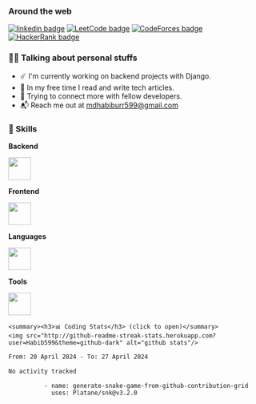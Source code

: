  <!-- <img align="center" src="https://github.com/samiunblack/samiunblack/blob/main/haeader-2.png" alt="header image"></img>
<p align="center">I'm a backend-focused software engineer with proficiency in frontend development and a passion for competitive programming.</p>

<br> -->

### Around the web

<!--  /-->

<a href="https://www.linkedin.com/in/habib599"><img src="https://img.shields.io/badge/LinkedIn-343A40?style=for-the-badge&logo=linkedin&logoColor=white" alt="linkedin badge"/></a>
<a href="https://leetcode.com/habib5899"><img src="https://img.shields.io/badge/LeetCode-343A40?style=for-the-badge&logo=leetcode&logoColor=white" alt="LeetCode badge"/></a>
<a href="https://codeforces.com/profile/habib_599"><img src="https://img.shields.io/badge/CodeForces-343A40?style=for-the-badge&logo=codeforces&logoColor=white" alt="CodeForces badge"/></a>
<a href="https://hackerrank.com/mdhabiburr599"><img src="https://img.shields.io/badge/HackerRank-343A40?style=for-the-badge&logo=hackerrank&logoColor=white" alt="HackerRank badge"/></a>


### 👨‍💻 Talking about personal stuffs
- ☄️ I'm currently working on backend projects with Django.
- 🧶 In my free time I read and write tech articles.
- 🤝 Trying to connect more with fellow developers.
- 📬 Reach me out at mdhabiburr599@gmail.com

### 🚀 Skills

**Backend**

<a href="https://skillicons.dev">
    <img src="https://skillicons.dev/icons?i=django" height="45"/>
</a>

**Frontend**

<a href="https://skillicons.dev">
    <img src="https://skillicons.dev/icons?i=bootstrap" height="45"/>
</a>

**Languages**

<a href="https://skillicons.dev">
    <img src="https://skillicons.dev/icons?i=python,cpp,c" height="45"/>
</a>

**Tools**

<a href="https://skillicons.dev">
    <img src="https://skillicons.dev/icons?i=git,figma" height="45"/>
</a>

<br>


    <summary><h3>📊 Coding Stats</h3> (click to open)</summary>
    <img src="http://github-readme-streak-stats.herokuapp.com?user=Habib599&theme=github-dark" alt="github stats"/>
    

<!--START_SECTION:waka-->

```txt
From: 20 April 2024 - To: 27 April 2024

No activity tracked
```

<!--END_SECTION:waka--> 
</details>

              - name: generate-snake-game-from-github-contribution-grid
                uses: Platane/snk@v3.2.0
            
